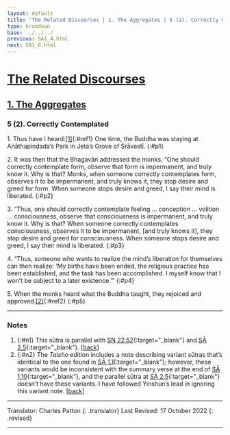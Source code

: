```yaml
---
layout: default
title: 'The Related Discourses | 1. The Aggregates | 5 (2). Correctly Contemplated'
type: kramdown
base: ../../../
previous: SA1_4.html
next: SA1_6.html
---
```


# [The Related Discourses](../index.html)
## [1. The Aggregates](index.html)
### 5 (2). Correctly Contemplated

1\. Thus have I heard:[\[1\]](#n1){:#ref1} One time, the Buddha was staying at Anāthapiṇḍada’s Park in Jeta’s Grove of Śrāvastī.
{:#p1}

2\. It was then that the Bhagavān addressed the monks, “One should correctly contemplate form, observe that form is impermanent, and truly know it. Why is that? Monks, when someone correctly contemplates form, observes it to be impermanent, and truly knows it, they stop desire and greed for form. When someone stops desire and greed, I say their mind is liberated.
{:#p2}

3\. “Thus, one should correctly contemplate feeling … conception … volition … consciousness, observe that consciousness is impermanent, and truly know it. Why is that? When someone correctly contemplates consciousness, observes it to be impermanent, [and truly knows it], they stop desire and greed for consciousness. When someone stops desire and greed, I say their mind is liberated.
{:#p3}

4\. “Thus, someone who wants to realize the mind’s liberation for themselves can then realize: ‘My births have been ended, the religious practice has been established, and the task has been accomplished. I myself know that I won’t be subject to a later existence.’”
{:#p4}

5\. When the monks heard what the Buddha taught, they rejoiced and approved.[\[2\]](#n2){:#ref2}
{:#p5}

---

### Notes

1. {:#n1} This sūtra is parallel with [SN 22.52](https://suttacentral.net/sn22.52){:target="_blank"} and [SĀ 2.5](../02/sa2_5.html){:target="_blank"}. [\[back\]](#ref1)
2. {:#n2} The *Taisho* edition includes a note describing variant sūtras that’s identical to the one found in [SĀ 1.1](sa1_1.html){:target="_blank"}; however, these variants would be inconsistent with the summary verse at the end of [SĀ 1.10](sa1_10.html){:target="_blank"}, and the parallel sūtra at [SĀ 2.5](../02/sa2_5.html){:target="_blank"} doesn’t have these variants. I have followed Yinshun’s lead in ignoring this variant note. [\[back\]](#ref2)

---

Translator: Charles Patton
{: .translator}
Last Revised: 17 October 2022
{: .revised}

---